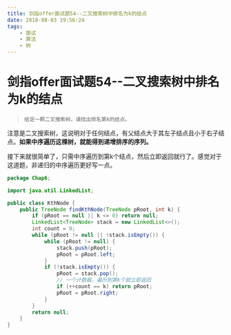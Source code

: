 ```yaml
---
title: 剑指offer面试题54--二叉搜索树中排名为k的结点
date: 2018-08-03 19:56:24
tags: 
    - 面试
    - 算法
    - 树
---
```

 
# 剑指offer面试题54--二叉搜索树中排名为k的结点

>   ```
>   给定一颗二叉搜索树，请找出排名第k的结点。
>   ```

注意是二叉搜索树，这说明对于任何结点，有父结点大于其左子结点且小于右子结点。**如果中序遍历这棵树，就能得到递增排序的序列。**

接下来就很简单了，只需中序遍历到第k个结点，然后立即返回就行了。感觉对于这道题，非递归的中序遍历更好写一点。

```java
package Chap6;

import java.util.LinkedList;

public class KthNode {
    public TreeNode findKthNode(TreeNode pRoot, int k) {
        if (pRoot == null || k <= 0) return null;
        LinkedList<TreeNode> stack = new LinkedList<>();
        int count = 0;
        while (pRoot != null || !stack.isEmpty()) {
            while (pRoot != null) {
                stack.push(pRoot);
                pRoot = pRoot.left;
            }
            if (!stack.isEmpty()) {
                pRoot = stack.pop();
              	// 一个计数器，遍历到第k个就立即返回
                if (++count == k) return pRoot;
                pRoot = pRoot.right;
            }
        }
        return null;
    }
}

```


